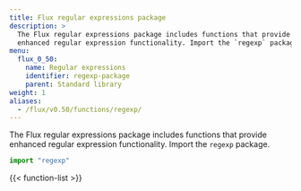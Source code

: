 ```yaml
---
title: Flux regular expressions package
description: >
  The Flux regular expressions package includes functions that provide
  enhanced regular expression functionality. Import the `regexp` package.
menu:
  flux_0_50:
    name: Regular expressions
    identifier: regexp-package
    parent: Standard library
weight: 1
aliases:
  - /flux/v0.50/functions/regexp/
---
```


The Flux regular expressions package includes functions that provide enhanced
regular expression functionality. Import the `regexp` package.

```js
import "regexp"
```

{{< function-list >}}
